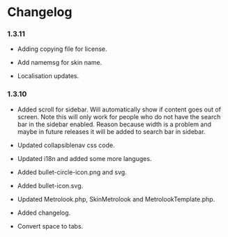 Changelog
=========

### 1.3.11

* Adding copying file for license.

* Add namemsg for skin name.

* Localisation updates.

### 1.3.10

* Added scroll for sidebar. Will automatically show if content goes out of screen. Note this will only work for people who do not have the search bar in the sidebar enabled. Reason because width is a problem and maybe in future releases it will be added to search bar in sidebar.

* Updated collapsiblenav css code.

* Updated i18n and added some more languges.

* Added bullet-circle-icon.png and svg.

* Added bullet-icon.svg.

* Updated Metrolook.php, SkinMetrolook and MetrolookTemplate.php.

* Added changelog.

* Convert space to tabs.
